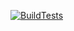 [![BuildTests](https://github.com/LE2B08/GE3/actions/workflows/DebugReleseBuild.yml/badge.svg)](https://github.com/LE2B08/GE3/actions/workflows/DebugReleseBuild.yml)
